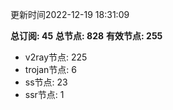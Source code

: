 更新时间2022-12-19 18:31:09

**总订阅: 45**
**总节点: 828**
**有效节点: 255**
- v2ray节点: 225
- trojan节点: 6
- ss节点: 23
- ssr节点: 1
